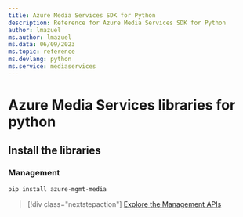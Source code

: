 ```yaml
---
title: Azure Media Services SDK for Python
description: Reference for Azure Media Services SDK for Python
author: lmazuel
ms.author: lmazuel
ms.data: 06/09/2023
ms.topic: reference
ms.devlang: python
ms.service: mediaservices
---
```

# Azure Media Services libraries for python

## Install the libraries


### Management

```bash
pip install azure-mgmt-media
```
> [!div class="nextstepaction"]
> [Explore the Management APIs](/python/api/overview/azure/mediaservices/management)